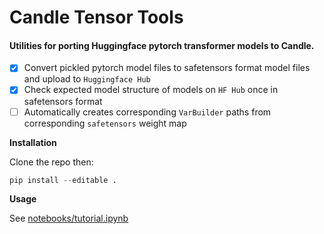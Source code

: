# Candle Tensor Tools

#### Utilities for porting Huggingface pytorch transformer models to Candle.

- [x] Convert pickled pytorch model files to safetensors format model files and upload to `Huggingface Hub`
- [x] Check expected model structure of models on `HF Hub` once in safetensors format
- [ ] Automatically creates corresponding `VarBuilder` paths from corresponding `safetensors` weight map

**Installation**

Clone the repo then:

```python
pip install --editable .
```

**Usage**

See [notebooks/tutorial.ipynb](notebooks/tutorial.ipynb)

